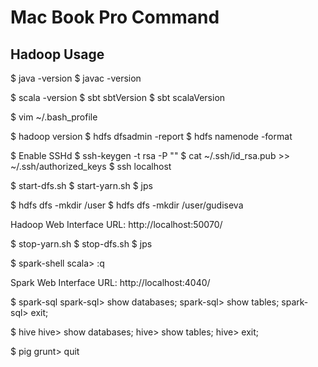 # Mac Book Pro Command

## Hadoop Usage

$ java -version
$ javac -version

$ scala -version
$ sbt sbtVersion
$ sbt scalaVersion

$ vim ~/.bash_profile

$ hadoop version
$ hdfs dfsadmin -report
$ hdfs namenode -format

$ Enable SSHd
$ ssh-keygen -t rsa -P ""
$ cat ~/.ssh/id_rsa.pub >> ~/.ssh/authorized_keys
$ ssh localhost

$ start-dfs.sh
$ start-yarn.sh
$ jps

$ hdfs dfs -mkdir /user
$ hdfs dfs -mkdir /user/gudiseva

Hadoop Web Interface URL: http://localhost:50070/

$ stop-yarn.sh
$ stop-dfs.sh
$ jps

$ spark-shell
scala> :q

Spark Web Interface URL: http://localhost:4040/

$ spark-sql
spark-sql> show databases;
spark-sql> show tables;
spark-sql> exit;


$ hive
hive> show databases;
hive> show tables;
hive> exit;

$ pig
grunt> quit
<!--stackedit_data:
eyJoaXN0b3J5IjpbLTU4MjEzMDg2NiwtMTY1ODI4ODkwNV19
-->